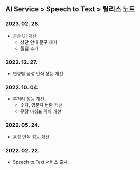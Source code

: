 ## AI Service > Speech to Text > 릴리스 노트

### 2023. 02. 28.

* 콘솔 UI 개선
    * 상단 안내 문구 제거
    * 툴팁 추가

### 2022. 12. 27.

* 연령별 음성 인식 성능 개선

### 2022. 10. 04.

* 후처리 성능 개선
    * 숫자, 영문자 변환 개선
    * 문장 마침표 위치 개선

### 2022. 05. 24.

* 음성 인식 성능 개선

### 2022. 02. 22.

* Speech to Text 서비스 출시
